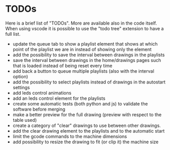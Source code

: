 # TODOs

Here is a brief list of "TODOs". More are available also in the code itself. When using vscode it is possible to use the "todo tree" extension to have a full list.

* update the queue tab to show a playlist element that shows at which point of the playlist we are in instead of showing only the element
* add the possibility to save the interval between drawings in the playlists
* save the interval between drawings in the home/drawings pages such that is loaded instead of being reset every time
* add back a button to queue multiple playlists (also with the interval option)
* add the possibility to select playlists instead of drawings in the autostart settings
* add leds control animations
* add an leds control element for the playlists
* create some automatic tests (both python and js) to validate the software before merging
* make a better preview for the full drawing (preview with respect to the table used)
* create a category of "clear" drawings to use between other drawings.
* add the clear drawing element to the playlists and to the automatic start
* limit the gcode commands to the machine dimensions
* add possibility to resize the drawing to fit (or clip it) the machine size

